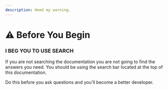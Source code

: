 ```yaml
---
description: Heed my warning.
---
```


# ⚠ Before You Begin

### I BEG YOU TO USE SEARCH

If you are not searching the documentation you are not going to find the answers you need. You should be using the search bar located at the top of this documentation.

Do this before you ask questions and you'll become a better developer.
